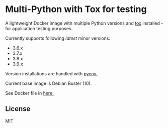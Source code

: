 # Multi-Python with Tox for testing

A lightweight Docker image with multiple Python versions and [tox](https://tox.readthedocs.io/en/latest/) installed - for application testing purposes.

Currently supports following *latest* minor versions:

  * 3.6.x
  * 3.7.x
  * 3.8.x
  * 3.9.x

Version installations are handled with [pyenv.](https://github.com/pyenv/pyenv)

Current base image is Debian Buster (10).

See Docker file in [here.](Dockerfile)

## License

MIT